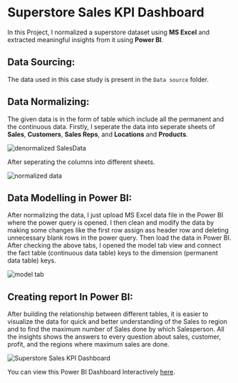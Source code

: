 # Superstore Sales KPI Dashboard

In this Project, I normalized a superstore dataset using **MS Excel** and extracted meaningful insights from it using **Power BI**.

## Data Sourcing:
The data used in this case study is present in the `Data source` folder.
## Data Normalizing:
The given data is in the form of table which include all the permanent and the continuous data. Firstly, I seperate the data into seperate sheets of **Sales**, **Customers**, **Sales Reps**, and **Locations** and **Products**.

![denormalized SalesData](https://user-images.githubusercontent.com/107538510/175783961-4fb009fe-1c89-4861-9a76-b6184f1f474d.PNG)

After seperating the columns into different sheets.

![normalized data](https://user-images.githubusercontent.com/107538510/175783987-080e0d3c-94b7-4bf9-a2c1-f05d7a04e9e9.PNG)

## Data Modelling in Power BI:
After normalizing the data, I just upload MS Excel data file in the Power BI where the power query is opened. I then clean and modify the data by making some changes like the first row assign ass header row and deleting unnecessary blank rows in the power query. Then load the data in Power BI. After checking the above tabs, I opened the model tab view and connect the fact table (continuous data table) keys to the dimension (permanent data table) keys.

![model tab](https://user-images.githubusercontent.com/107538510/175784265-aaf85467-050f-438b-b2ab-05306f2c75fb.PNG)

## Creating report In Power BI:
After building the relationship between different tables, it is easier to visualize the data for quick and better understanding of the Sales to region and to find the maximum number of Sales done by which Salesperson. All the insights shows the answers to every question about sales, customer, profit, and the regions where maximum sales are done.

![Superstore Sales KPI Dashboard](https://user-images.githubusercontent.com/96622330/205440033-f72963ea-2499-4213-98aa-ac1db00bb745.png)

You can view this Power BI Dashboard Interactively [here](https://app.powerbi.com/view?r=eyJrIjoiMDViYjAxYjUtOTAwMC00Nzg0LTllYzUtOThmZTA5NTZiYjcyIiwidCI6ImQ1Mzc0ODM2LTJiYmItNGM5Yi1hZmM5LTgwNjU0NzU0ZDNiYSIsImMiOjl9&pageName=ReportSection).
